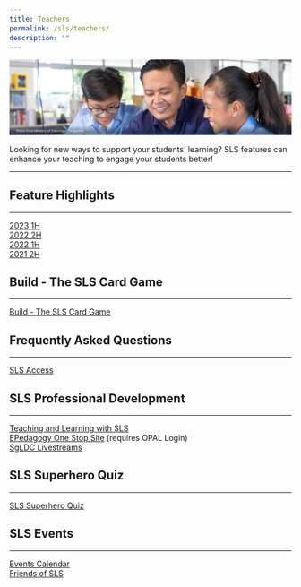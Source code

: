 ```yaml
---
title: Teachers
permalink: /sls/teachers/
description: ""
---
```

<img alt="Teachers Hero" src="/images/2Teacher/Teachers%20Hero.png">
<p>
Looking for new ways to support your students’ learning? SLS features can enhance your teaching to engage your students better!</p>
<hr> 


<h2 id="feature-highlights">Feature Highlights</h2>
<hr>
<p><a href="/teachers/feature-highlights/2023-1h/">2023 1H</a>
<br><a href="/teachers/feature-highlights/2022-2h/">2022 2H</a>
<br><a href="/teachers/feature-highlights/2022-1h/">2022 1H</a>
<br><a href="/teachers/feature-highlights/2021-2h/">2021 2H</a></p>

<h2 id="build-the-sls-card-game">Build - The SLS Card Game</h2>
<hr>
<a href="/teachers/build-the-sls-card-game/index/">Build - The SLS Card Game</a>
<h2 id="frequently-asked-questions">Frequently Asked Questions</h2>
<hr>
<p><a href="/teachers/frequently-asked-questions/">SLS Access</a></p>
<h2 id="sls-professional-development">SLS Professional Development</h2>
<hr>
<p><a href="/teachers/sls-professional-development/teaching-and-learning-with-sls/">Teaching and Learning with SLS</a>
<br><a href="/teachers/sls-professional-development/epedagogy-one-stop-site/">EPedagogy One Stop Site</a> (requires OPAL Login)
<br><a href="/teachers/sls-professional-development/sgldc-livestreams/">SgLDC Livestreams</a></p>
<h2 id="sls-professional-development">SLS Superhero Quiz</h2>
<hr>
<p><a href="/teachers/sls-superhero-quiz/index/">SLS Superhero Quiz</a>
</p><h2 id="sls-professional-development">SLS Events</h2>
<hr>
<p><a href="/teachers/sls-events/events-calendar/">Events Calendar</a>
<br><a href="/teachers/sls-events/friends-of-sls/">Friends of SLS</a></p>